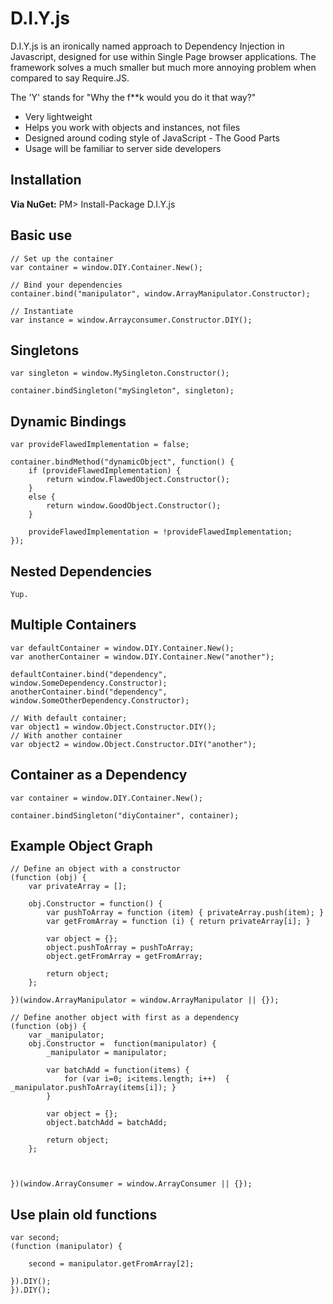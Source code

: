 D.I.Y.js
========

D.I.Y.js is an ironically named approach to Dependency Injection in Javascript, designed for use within Single Page browser applications. The framework solves a much smaller but much more annoying problem when compared to say Require.JS. 

The 'Y' stands for "Why the f**k would you do it that way?"

* Very lightweight
* Helps you work with objects and instances, not files
* Designed around coding style of JavaScript - The Good Parts
* Usage will be familiar to server side developers

Installation
------------

**Via NuGet:** PM> Install-Package D.I.Y.js

Basic use
---------

	// Set up the container
	var container = window.DIY.Container.New();

	// Bind your dependencies
	container.bind("manipulator", window.ArrayManipulator.Constructor);
	
	// Instantiate
	var instance = window.Arrayconsumer.Constructor.DIY();

Singletons
----------

	var singleton = window.MySingleton.Constructor();

	container.bindSingleton("mySingleton", singleton);
	
Dynamic Bindings
----------------

	var provideFlawedImplementation = false;

	container.bindMethod("dynamicObject", function() {
		if (provideFlawedImplementation) {
			return window.FlawedObject.Constructor();
		}
		else {
			return window.GoodObject.Constructor();
		}
		
		provideFlawedImplementation = !provideFlawedImplementation;
	});
	
Nested Dependencies
-------------------

	Yup.

Multiple Containers
-------------------

	var defaultContainer = window.DIY.Container.New();
	var anotherContainer = window.DIY.Container.New("another");
	
	defaultContainer.bind("dependency", window.SomeDependency.Constructor);
	anotherContainer.bind("dependency", window.SomeOtherDependency.Constructor);
	
	// With default container;
	var object1 = window.Object.Constructor.DIY();
	// With another container
	var object2 = window.Object.Constructor.DIY("another");
	
Container as a Dependency
-------------------------

	var container = window.DIY.Container.New();
	
	container.bindSingleton("diyContainer", container);

Example Object Graph
--------------------

	// Define an object with a constructor
	(function (obj) {
		var privateArray = [];
		
		obj.Constructor = function() {
			var pushToArray = function (item) { privateArray.push(item); }
			var getFromArray = function (i) { return privateArray[i]; }

			var object = {};
			object.pushToArray = pushToArray;
			object.getFromArray = getFromArray;
			
			return object;
		};	
		
	})(window.ArrayManipulator = window.ArrayManipulator || {});

	// Define another object with first as a dependency
	(function (obj) {		
		var _manipulator;		
		obj.Constructor =  function(manipulator) {
			_manipulator = manipulator;

			var batchAdd = function(items) {
				for (var i=0; i<items.length; i++)	{ _manipulator.pushToArray(items[i]); }
			}
						
			var object = {};
			object.batchAdd = batchAdd;
			
			return object;
		};
		

		
	})(window.ArrayConsumer = window.ArrayConsumer || {});

Use plain old functions
-----------------------

	var second;
	(function (manipulator) {
	
		second = manipulator.getFromArray[2];
	
	}).DIY();
	}).DIY();
